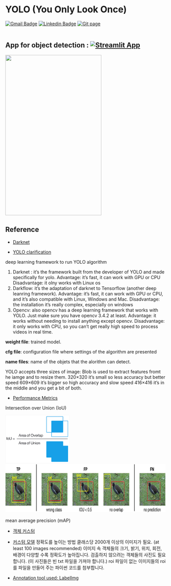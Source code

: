 # YOLO (You Only Look Once)

[![Gmail Badge](https://img.shields.io/badge/Gmail-d14836?style=flat-square&logo=Gmail&logoColor=white&link=mailto:reejugn.kim@gmail.com)](mailto:reejung.kim@gmail.com) 
[![Linkedin Badge](https://img.shields.io/badge/-LinkedIn-blue?style=flat-square&logo=Linkedin&logoColor=white&link=www.linkedin.com/in/reejungkim/)](https://www.linkedin.com/in/reejungkim/) 
[![Git page](http://img.shields.io/badge/-Portfolio-black?style=flat-square&logo=github&link=https://reejungkim.github.io/)](https://reejungkim.github.io/)
<br></br>

## App for object detection :  [![Streamlit App](https://static.streamlit.io/badges/streamlit_badge_black_white.svg)](https://reejungkim-yolo-streamlitapp-09dt9a.streamlit.app)

<!--  ![](https://github.com/reejungkim/YOLO/blob/main/assets/app.gif). -->
<img src="/assets/app.gif" width="300" height="500"/>

## Reference

- [Darknet](https://pjreddie.com/darknet/yolo/)

- [YOLO clarification](https://pysource.com/2019/06/27/yolo-object-detection-using-opencv-with-python/)

deep learning framework to run YOLO algorithm

1. Darknet : it’s the framework built from the developer of YOLO and made specifically for yolo.
   Advantage: it’s fast, it can work with GPU or CPU
   Disadvantage: it olny works with Linux os
2. Darkflow: it’s the adaptation of darknet to Tensorflow (another deep leanring framework).
   Advantage: it’s fast, it can work with GPU or CPU, and it’s also compatible with Linux, Windows and Mac.
   Disadvantage: the installation it’s really complex, especially on windows
3. Opencv: also opencv has a deep learning framework that works with YOLO. Just make sure you have opencv 3.4.2 at least.
   Advantage: it works without needing to install anything except opencv.
   Disadvantage: it only works with CPU, so you can’t get really high speed to process videos in real time.

<b>weight file</b>: trained model.

<b>cfg file</b>: configuration file where settings of the algorithm are presented

<b>name files</b>: name of the objets that the alorithm can detect.

YOLO accepts three sizes of image:
Blob is used to extract features fromt he iamge and to resize them.
320×320 it’s small so less accuracy but better speed
609×609 it’s bigger so high accuracy and slow speed
416×416 it’s in the middle and you get a bit of both.

- [Performance Metrics](https://blog.paperspace.com/mean-average-precision/)

Intersection over Union (IoU)

<img src="/img/iou.png" height="150" width="200"> <img src="/img/performance_metrics.jpg" height="150" width="500">

mean average precision (mAP)

- [객체 커스텀](https://velog.io/@kjyggg/Few-Shot-Object-Detection)

- [커스텀 모델](https://blog.mutti.kr/m/160)
  정확도를 높이는 방법
  클래스당 2000개 이상의 이미지가 필요. (at least 100 images recommended)
  이미지 속 객체들의 크기, 밝기, 위치, 회전, 배경이 다양할 수록 정확도가 높아집니다.
  검출하지 않으려는 객체들의 사진도 필요합니다. (이 사진들은 빈 txt 파일을 가져야 합니다.)
  roi 파일이 없는 이미지들의 roi를 파일을 만들어 주는 파이썬 코드를 첨부합니다.

- [Annotation tool used: LabelImg](https://medium.com/nerd-for-tech/labeling-data-for-object-detection-yolo-5a4fa4f05844)
